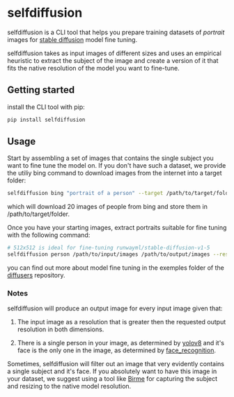 # selfdiffusion 
selfdiffusion is a CLI tool that helps you prepare training datasets of 
*portrait* images for 
[stable diffusion](https://en.wikipedia.org/wiki/Stable_Diffusion) model
fine tuning.  

selfdiffusion takes as input images of different sizes and uses an empirical
heuristic to extract the subject of the image and create a version of it that 
fits the native resolution of the model you want to fine-tune.

## Getting started
install the CLI tool with pip:
```bash
pip install selfdiffusion
```

## Usage
Start by assembling a set of images that contains the single subject you want
to fine tune the model on. If you don't have such a
dataset, we provide the utiliy bing command to download images from the internet into a target folder:

```bash
selfdiffusion bing "portrait of a person" --target /path/to/target/folder --limit 20
```

which will download 20 images of people from bing and store them in /path/to/target/folder.

Once you have your starting images, extract portraits suitable for fine tuning with the following command:

```bash
# 512x512 is ideal for fine-tuning runwayml/stable-diffusion-v1-5
selfdiffusion person /path/to/input/images /path/to/output/images --resolution 512 512
```

you can find out more about model fine tuning in the exemples folder of the [diffusers](https://github.com/huggingface/diffusers) repository. 

### Notes
selfdiffusion will produce an output image for every input image given that:

1. The input image as a resolution that is greater then the requested output resolution in both dimensions.

2. There is a single person in your image, as determined by [yolov8](https://github.com/ultralytics/ultralytics)
and it's face is the only one in the image, as determined by [face_recognition](https://github.com/ageitgey/face_recognition).

Sometimes, selfdiffusion will filter out an image that very evidently
contains a single subject and it's face. If you absolutely want to have this image in your dataset, we suggest using a tool like [Birme](https://www.birme.net) for capturing the subject and resizing to the native model resolution.


